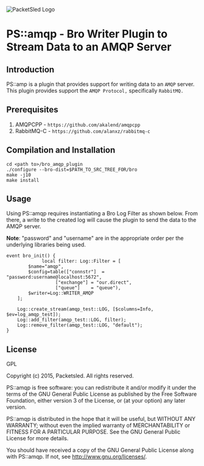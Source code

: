 ![PacketSled Logo](https://packetsled.com/wp-content/themes/freshbiz/img/packetsled-logo.png)
# PS::amqp - Bro Writer Plugin to Stream Data to an AMQP Server


## Introduction
PS::amp is a plugin that provides support for writing data to an ``AMQP`` server.
This plugin provides support the ``AMQP Protocol,`` specifically ``RabbitMQ.``


## Prerequisites

1. AMQPCPP - ``https://github.com/akalend/amqpcpp``
1. RabbitMQ-C - ``https://github.com/alanxz/rabbitmq-c``


## Compilation and Installation

    cd <path to>/bro_amqp_plugin
    ./configure --bro-dist=$PATH_TO_SRC_TREE_FOR/bro
    make -j10
    make install

## Usage

Using PS::amqp requires instantiating a Bro Log Filter as shown below. From there, a write to the created log will cause the plugin to send the data to the AMQP server.

**Note**: "password" and "username" are in the appropriate order per the underlying libraries being used.

~~~
event bro_init() {
             local filter: Log::Filter = [
		$name="amqp",
		$config=table(["connstr"]  = "password:username@localhost:5672",
                  ["exchange"] = "our.direct",
                  ["queue"]    = "queue"),
		$writer=Log::WRITER_AMQP
	];

	Log::create_stream(amqp_test::LOG, [$columns=Info, $ev=log_amqp_test]);
	Log::add_filter(amqp_test::LOG, filter);
	Log::remove_filter(amqp_test::LOG, "default");
}
~~~

## License

GPL

Copyright (c) 2015, Packetsled. All rights reserved.

PS::amqp is free software: you can redistribute it and/or modify
it under the terms of the GNU General Public License as published by
the Free Software Foundation, either version 3 of the License, or
(at your option) any later version.

PS::amqp is distributed in the hope that it will be useful,
but WITHOUT ANY WARRANTY; without even the implied warranty of
MERCHANTABILITY or FITNESS FOR A PARTICULAR PURPOSE.  See the
GNU General Public License for more details.

You should have received a copy of the GNU General Public License
along with PS::amqp.  If not, see <http://www.gnu.org/licenses/>.
